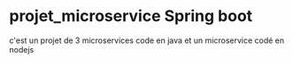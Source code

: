 # projet_microservice Spring boot
c'est un projet de 3 microservices code en java et un microservice codé en nodejs
